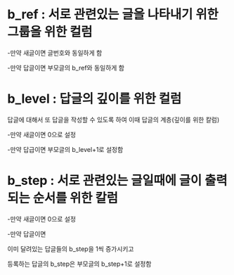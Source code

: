 # b_ref : 서로 관련있는 글을 나타내기 위한 그룹을 위한 컬럼
 	
  -만약 새글이면 글번호와 동일하게 함
	
  -만약 답글이면 부모글의 b_ref와 동일하게 함

# b_level : 답글의 깊이를 위한 컬럼
	
  답글에 대해서 또 답글을 작성할 수 있도록 하여 이때 답글의 계층(깊이를 위한 칼럼)
	
  -만약 새글이면 0으로 설정
	
  -만약 답급이면 부모글의 b_level+1로 설정함

# b_step : 서로 관련있는 글일때에 글이 출력되는 순서를 위한 칼럼
	
  -만약 새글이면 0으로 설정
	
  -만약 답글이면 
	
  이미 달려있는 답글들의 b_step을 1씩 증가시키고
	
  등록하는 답글의 b_step은 부모글의 b_step+1로 설정함
